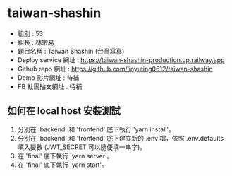 # taiwan-shashin

- 組別 : 53
- 組長 : 林宗易
- 題目名稱 : Taiwan Shashin (台灣寫真)
- Deploy service 網址 : https://taiwan-shashin-production.up.railway.app
- Github repo 網址 : https://github.com/linyuting0612/taiwan-shashin
- Demo 影片網址 : 待補
- FB 社團貼文網址 : 待補

## 如何在 local host 安裝測試

1. 分別在 'backend' 和 'frontend' 底下執行 'yarn install'。
2. 分別在 'backend' 和 'frontend' 底下建立新的 .env 檔，依照 .env.defaults 填入變數 (JWT_SECRET 可以隨便填一串字)。
3. 在 'final' 底下執行 'yarn server'。
4. 在 'final' 底下執行 'yarn start'。
